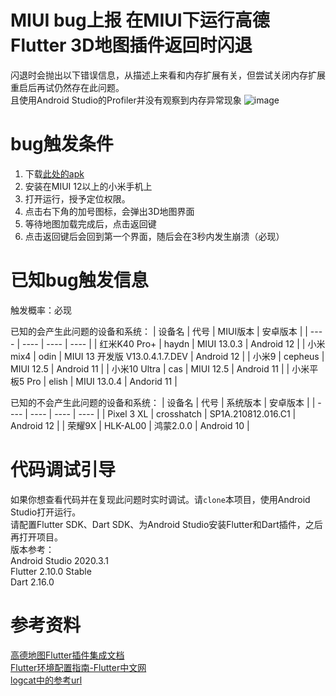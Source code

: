 # MIUI bug上报 在MIUI下运行高德Flutter 3D地图插件返回时闪退

闪退时会抛出以下错误信息，从描述上来看和内存扩展有关，但尝试关闭内存扩展重启后再试仍然存在此问题。  
且使用Android Studio的Profiler并没有观察到内存异常现象
![image](https://user-images.githubusercontent.com/34338289/155953059-842e7dd2-ab96-417b-9cf1-c823e8c95aac.png)

# bug触发条件
1. 下载[此处的apk](https://github.com/DubheBroken/FlutterAMapCrashInMIUI/releases/tag/bugreport)  
2. 安装在MIUI 12以上的小米手机上  
3. 打开运行，授予定位权限。  
4. 点击右下角的加号图标，会弹出3D地图界面  
5. 等待地图加载完成后，点击返回键  
6. 点击返回键后会回到第一个界面，随后会在3秒内发生崩溃（必现）

# 已知bug触发信息
触发概率：必现

已知的会产生此问题的设备和系统：
| 设备名	| 代号 | MIUI版本 | 安卓版本 |
|  ----  | ----  | ---- | ---- | 
| 红米K40 Pro+ |	haydn |	MIUI 13.0.3 |	Android 12 |
| 小米mix4 |	odin |	MIUI 13 开发版 V13.0.4.1.7.DEV |	Android 12 |
| 小米9 |	cepheus |	MIUI 12.5 |	Android 11 |
| 小米10 Ultra |	cas |	MIUI 12.5 |	Android 11 |
| 小米平板5 Pro | elish | MIUI 13.0.4 | Andorid 11 |

已知的不会产生此问题的设备和系统：
| 设备名	| 代号 |	系统版本 |	安卓版本 |
|  ----  | ----  | ---- | ---- | 
| Pixel 3 XL |	crosshatch |	SP1A.210812.016.C1 |	Android 12 |
| 荣耀9X |	HLK-AL00 |	鸿蒙2.0.0 |	Android 10 |

# 代码调试引导
如果你想查看代码并在复现此问题时实时调试。请`clone`本项目，使用Android Studio打开运行。  
请配置Flutter SDK、Dart SDK、为Android Studio安装Flutter和Dart插件，之后再打开项目。  
版本参考：  
Android Studio 2020.3.1  
Flutter 2.10.0 Stable  
Dart 2.16.0

# 参考资料
[高德地图Flutter插件集成文档](https://lbs.amap.com/api/flutter/guide/map-flutter-plug-in/map-flutter-info)  
[Flutter环境配置指南-Flutter中文网](https://flutterchina.club/get-started/install/)  
[logcat中的参考url](https://source.android.com/devices/tech/debug/tagged-pointers)
